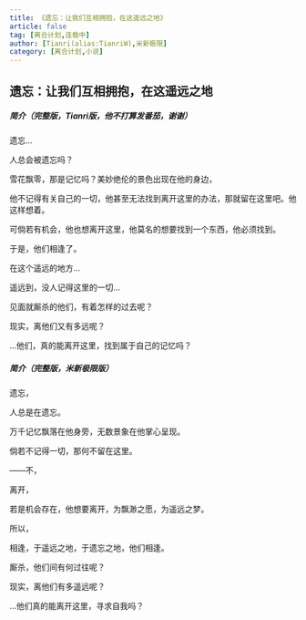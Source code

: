 ```yaml
---
title: 《遗忘：让我们互相拥抱，在这遥远之地》
article: false
tag: [离合计划,连载中]
author: [Tianri(alias:TianriW),米新极限]
category: [离合计划,小说]
---
```


## 遗忘：让我们互相拥抱，在这遥远之地

##### 简介（完整版，Tianri版，他不打算发番茄，谢谢）

遗忘...

人总会被遗忘吗？

雪花飘零，那是记忆吗？美妙绝伦的景色出现在他的身边，

他不记得有关自己的一切，他甚至无法找到离开这里的办法，那就留在这里吧。他这样想着。

可倘若有机会，他也想离开这里，他莫名的想要找到一个东西，他必须找到。

于是，他们相逢了。

在这个遥远的地方...

遥远到，没人记得这里的一切...

见面就厮杀的他们，有着怎样的过去呢？

现实，离他们又有多远呢？

...他们，真的能离开这里，找到属于自己的记忆吗？

##### 简介（完整版，米新极限版）

遗忘，

人总是在遗忘。

万千记忆飘落在他身旁，无数景象在他掌心呈现。

倘若不记得一切，那何不留在这里。

——不，

离开，

若是机会存在，他想要离开，为飘渺之愿，为遥远之梦。

所以，

相逢，于遥远之地，于遗忘之地，他们相逢。

厮杀，他们间有何过往呢？

现实，离他们有多遥远呢？

...他们真的能离开这里，寻求自我吗？